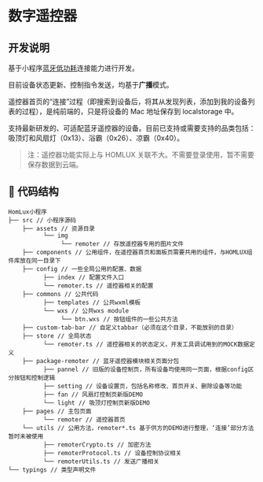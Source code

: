 # 数字遥控器

## 开发说明

基于小程序[蓝牙低功耗](https://developers.weixin.qq.com/miniprogram/dev/framework/device/ble.html)连接能力进行开发。

目前设备状态更新、控制指令发送，均基于**广播**模式。

遥控器首页的“连接”过程（即搜索到设备后，将其从发现列表，添加到我的设备列表的过程），是纯前端的，只是将设备的 Mac 地址保存到 localstorage 中。

支持最新研发的、可适配蓝牙遥控器的设备。目前已支持或需要支持的品类包括：吸顶灯和风扇灯（0x13）、浴霸（0x26）、凉霸（0x40）。

> 注：遥控器功能实际上与 HOMLUX 关联不大。不需要登录使用，暂不需要保存数据到云端。

## 📁 代码结构

```
HomLux小程序
├── src // 小程序源码
    ├── assets // 资源目录
          └── img
               └── remoter // 存放遥控器专用的图片文件
    ├── components // 公用组件，在遥控器首页和面板页需要共用的组件，与HOMLUX组件库放在同一目录下
    ├── config // 一些全局公用的配置、数据
          ├── index // 配置文件入口
          └── remoter.ts // 遥控器相关的配置
    ├── commons // 公共代码
          ├── templates // 公共wxml模板
          └── wxs // 公共wxs module
               └── btn.wxs // 按钮组件的一些公共方法
    ├── custom-tab-bar // 自定义tabbar（必须在这个目录，不能放别的目录）
    ├── store // 全局状态
          └── remoter.ts // 遥控器相关的状态定义，开发工具调试用到的MOCK数据定义
    ├── package-remoter // 蓝牙遥控器模块相关页面分包
          ├── pannel // 旧版的设备控制页，所有设备均使用同一页面，根据config区分按钮和控制逻辑
          ├── setting // 设备设置页，包括名称修改、首页开关、删除设备等功能
          ├── fan // 风扇灯控制页新版DEMO
          └── light // 吸顶灯控制页新版DEMO
    ├── pages // 主包页面
          └── remoter // 遥控器首页
    └── utils // 公用方法，remoter*.ts 基于供方的DEMO进行整理，‘连接’部分方法暂时未被使用
          ├── remoterCrypto.ts // 加密方法
          ├── remoterProtocol.ts // 设备控制协议相关
          └── remoterUtils.ts // 发送广播相关
└── typings // 类型声明文件
```
